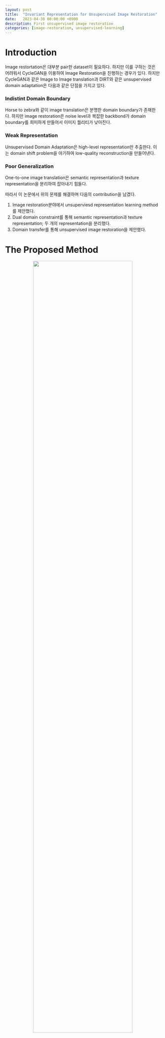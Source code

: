 ```yaml
---
layout: post
title:  "Invariant Representation for Unsupervised Image Restoration"
date:   2023-04-30 00:00:00 +0900
description: First unsupervised image restoration
categories: [image-restoration, unsupervised-learning]
---
```


# Introduction

 Image restortation은 대부분 pair한 dataset이 필요하다. 하지만 이를 구하는 것은 어려워서 CycleGAN을 이용하여 Image Restoration을 진행하는 경우가 있다. 하지만 CycleGAN과 같은 Image to Image translation과 DIRT와 같은 unsupervised domain adaptation은 다음과 같은 단점을 가지고 있다.

### Indistint Domain Boundary

 Horse to zebra와 같이 image translation은 분명한 domain boundary가 존재한다. 하지만 image restoration은 noise level과 복잡한 backbond가 domain boundary를 희미하게 만들어서 이미지 퀄리티가 낮아진다.

### Weak Representation

 Unsupervised Domain Adaptation은 high-level representation만 추출한다. 이는 domain shift problem을 야기하여 low-quality reconstruction을 만들어낸다.

### Poor Generalization

 One-to-one image translation은 semantic representation과 texture representation을 분리하여 잡아내기 힘들다.

따라서 이 논문에서 위의 문제를 해결하며 다음의 contribution을 남겼다.

1. Image restoration분야에서 unsuperviesd representation learning method를 제안했다.
2. Dual domain constraint를 통해 semantic representation과 texture representation; 두 개의 representation을 분리했다.
3. Domain transfer를 통해 unsupervised image restoration을 제안했다.

# The Proposed Method

<p align="center">
    <img src="/assets/post/image/unsupervised-image-restoration/Untitled.png" width="80%">
</p>

 먼저 문제에 대한 정의를 하겠다. $\mathcal{X}$를 Noisy Image Domain, $\mathcal{Y}$를 Clean Image Domain이라고 하겠다. Encoder는 각각의 도메인을 같은 vector space인 shared-latent space $\mathcal{Z}$로 projection 시킨다. 따라서 vector space에 대하여 다음의 식이 성립한다.

$$
z=E_\mathcal{X}(x)=E_\mathcal{Y}(y)
$$

Generator는 shared-latent space $\mathcal{Z}$에서 image를 만들어낸다. 따라서 다음과 같은 식이 성립한다.

$$
x=G_\mathcal{X}(z),y=G_\mathcal{Y}(z)
$$

이 때 각각의 도메인에대해 Encoder와 Generator는 $\{E_\mathcal{X}, G_\mathcal{X}\}, \{E_\mathcal{Y}, G_\mathcal{Y}\}$ 각각 존재한다. 각각의 encoder가 shared-latent space $\mathcal{Z}$로 projection을 시킨다고 하더라도 각각의 latent vector는 다르다. 따라서 latent vector를 구분하여 적어주겠다.

$$
z_\mathcal{X}=E_\mathcal{X}(x), z_\mathcal{Y}=E_\mathcal{Y}(y)
$$

따라서 우리가 하고싶어하는 Image restoration과정은 다음과 같다.

$$
F^{\mathcal{X}\rightarrow\mathcal{Y}}(x)=G_\mathcal{Y}(z_\mathcal{X})
$$

## Discrete Representation Learning

 먼저 one-to-one image translation의 poor generalization 문제를 해결하기 위해 semantic representation과 texture(noise) representation을 분리시켜야한다. 따라서 저자는 다음 4가지의 방법론을 제시했다.

1. Detangling Representation
2. Forward Cross Translation
3. Backward Cross Reconstruction
4. Adversarial Domain Adaptation

### Detangling Representation

<p align="center">
    <img src="/assets/post/image/unsupervised-image-restoration/Untitled%201.png" width="80%">
</p>

먼저 extra noise encoder($E_\mathcal{X}^N$)을 도입을 한다. $E_\mathcal{X}^N$은 noise를 나타내는 texture latent vector를 뽑아내는 역할로 이를 도입해서 semantic representation과 texture representation을 분리했다. 이를 통해 $z_\mathcal{X}$와 $z_\mathcal{Y}$는 같은 distribution을 가지게 된다. 만약 noise image를 self-reconstruction하려면 $x=G_\mathcal{X}(z_\mathcal{X}, z_\mathcal{X}^N)$을 통하여 같이 reconstruction하면 된다.

### Forward Cross Translation

 CycleGAN처럼 noise image에서 clean image 변환과 clean image에서 noise이미지의 변환이 되어야한다. 따라서 다음과 같은 방법으로 이미지 변환을 한다. 이 때 $\mathcal{Y}$에 $\mathcal{X}$의 noise를 추가하기 위해 $z_\mathcal{X}^N$를 이용한다.

1. Noise image → clean image: $\tilde{x}^{\mathcal{X}\rightarrow\mathcal{Y}} =G_\mathcal{Y}(z_\mathcal{X})$
2. Clean image → noise image: $\tilde{y}^{\mathcal{Y}\rightarrow\mathcal{X}} =G_\mathcal{X}(z_\mathcal{Y}\oplus z_\mathcal{X}^N)$

### Backward Cross Translation

 Forward cross translation을 했으니 backward cross translation을 할 수 있다. 이 때 $\mathcal{X}$에 $\mathcal{Y}$의 noise를 추가하기 위해 $E_\mathcal{X}^N(\tilde{y}^{\mathcal{Y}\rightarrow\mathcal{X}})$를 이용한다.

1. Noise image → clean image: $\hat{x}=G_\mathcal{X}(E_\mathcal{Y}(\tilde{x}^{\mathcal{X}\rightarrow\mathcal{Y}})\oplus E_\mathcal{X}^N(\tilde{y}^{\mathcal{Y}\rightarrow\mathcal{X}}))$
2. Clean image → noise image: $\hat{y}=G_\mathcal{Y}(E_\mathcal{X}(\tilde{y}^{\mathcal{Y}\rightarrow\mathcal{X}}))$

 Backward cross translatio를 학습하기 위해 loss를 다음과 같이 구성한다.

$$
\mathcal{L}_\mathcal{X}^{CC}(G_\mathcal{X},G_\mathcal{Y},E_\mathcal{X},E_\mathcal{Y},E_\mathcal{X}^N)=\mathbb{E}_\mathcal{X}[||G_\mathcal{X}(E_\mathcal{Y}(\tilde{x}^{\mathcal{X}\rightarrow\mathcal{Y}})\oplus E_\mathcal{X}^N(\tilde{y}^{\mathcal{Y}\rightarrow\mathcal{X}}))-x||_1]
$$

$$
\mathcal{L}_\mathcal{Y}^{CC}(G_\mathcal{X},G_\mathcal{Y},E_\mathcal{X},E_\mathcal{Y},E_\mathcal{X}^N)=\mathbb{E}_\mathcal{X}[||G_\mathcal{Y}(E_\mathcal{X}(\tilde{y}^{\mathcal{Y}\rightarrow\mathcal{X}}))-y||_1]
$$

### Adversarial Domain Adaptation

 Semantic representation ($z_\mathcal{X}, z_\mathcal{Y}$)은 같은 vector space를 사용해야한다. 따라서 이를 강제하기 위해서 reprenentation discriminator $D_r$를 사용한다.

$$
\mathcal{L}^\mathcal{R}_{adv}(E_\mathcal{X},E_\mathcal{Y},D_\mathcal{R})=\mathbb{E}_\mathcal{X}[\frac{1}{2}logD_\mathcal{R}(z_\mathcal{X}+\frac{1}{2}(1-logD_\mathcal{R}(z_\mathcal{X})))] + \mathbb{E}_\mathcal{Y}[\frac{1}{2}logD_\mathcal{R}(z_\mathcal{Y}+\frac{1}{2}(1-logD_\mathcal{R}(z_\mathcal{Y})))]
$$

## Self-Supervised Constraint

### Background Consistency Loss

<p align="center">
    <img src="/assets/post/image/unsupervised-image-restoration/Untitled%202.png" width="50%">
</p>

복잡한 background의 Indistint Domain Boundary을 해결하기 위해 backgound consistency loss를 제안한다. Noise가 있는 이미지와 깨끗한 이미지는 gaussian blur를 하면 structure 정보만 남기 때문에 background의 비교가 가능하다. 따라서 저자는 다음과 같은 loss를 추가한다.

$$
\mathcal{L}_{BC}=\sum_{\sigma=5,9,15} \lambda_\sigma||B_\sigma(\mathcal{X})-B_\sigma(\tilde{\mathcal{X}})||_1
$$

### Semantic Consistency Loss

 perception loss에서 영감을 받아 pretrained-backbone을 통한 semantic한 정보는 noise가 줄어들 것이라고 기대가 된다. 따라서 VGG19에서 conv5-1 layer와 같이 깊은 layer에서 feature map을 뽑아 비교하여 semantic representations의 consistency를 유지한다.

$$
\mathcal{L}_{SC}=||\phi_l(\mathcal{X}-\phi_l(\tilde{\mathcal{X}})||_2^2
$$

## Joint Optimizing

 좋은 성능을 위하여 다른 여러가지도 추가했다.

### Target Domain Adversarial Loss

 Noise Domain과 clean image domain에서 결과물을 더 잘만들기 위해 GAN loss를 추가한다.

$$
\mathcal{L}_{adv}^\mathcal{X}=\mathbb{E}_{x\sim P_\mathcal{X}(x)}[logD_\mathcal{X}(x)]+\mathbb{E}_{y\sim P_\mathcal{Y}(y), x \sim P_\mathcal{X}(x)}[log(1-D_\mathcal{X}(G_\mathcal{X}(E_\mathcal{Y}(y), E_\mathcal{X}^N(x))))]
$$

$$
\mathcal{L}_{adv}^\mathcal{Y}=\mathbb{E}_{y\sim P_\mathcal{Y}(y)}[logD_\mathcal{Y}(y)]+\mathbb{E}_{x \sim P_\mathcal{Y}(y)}[log(1-D_\mathcal{Y}(G_\mathcal{Y}(E_\mathcal{X}(x)))]
$$

### Self Reconstruction Loss

 안정적인 학습 진행을 위해서 self reconstruction loss도 추가해였다.

$$
\hat{x}=G_\mathcal{X}(E_\mathcal{X}(x)\oplus E_\mathcal{X}^N(x)), \hat{y}=G_\mathcal{Y}(E_\mathcal{Y}(y))
$$

$$
\mathcal{L}^\mathcal{X}_{rec}=||\hat{x} - x||_1, \mathcal{L}^\mathcal{Y}_{rec}=||\hat{y} - y||_1
$$

### KL Divergence Loss

 Noise는 보통 normal distribution을 따른다. 따라서 이 논문에서도 latent-vector가 normal distribution을 따르도록 KL divergence loss를 추가했다.

$$
p(z_\mathcal{X}^N\sim N(0, 1))
$$

## Total Loss

모든 loss를 합치면 다음과 같다.

$$
\underset{E_\mathcal{X},E_\mathcal{X}^N,E_\mathcal{Y},G_\mathcal{X},G_\mathcal{Y}}{\operatorname{min}} \underset{D_\mathcal{X},D_\mathcal{Y},D_\mathcal{R}}{\operatorname{max}} =\lambda_\mathcal{R}\mathcal{L}^\mathcal{R}_{adv}+\lambda_{adv}\mathcal{L}^{domain}_{adv}+\lambda_{CC}\mathcal{L}^{CC}+\lambda_{rec}\mathcal{L}^{Rec}+\lambda_{bc}\mathcal{L}^{BC}+\lambda_{sc}\mathcal{L}^{SC}+\lambda_{KL}\mathcal{L}^{KL}

$$

## Restoration

<p align="center">
    <img src="/assets/post/image/unsupervised-image-restoration/Untitled%203.png" width="80%">
</p>

 학습이 끝난 후에 noise가 있는 이미지를 보구언하려면 cross encoder-generator $\{ E_\mathcal{X}, E_\mathcal{Y}\}$ 를 사용하면 된다. 

$$
\tilde{x}^{\mathcal{X}\rightarrow \mathcal{Y}}=G_\mathcal{Y}(E_\mathcal{X}(x))
$$

# Experiment

 성능은 unsupervised방법들 중에선 성능이 좋다.

<p align="center">
    <img src="/assets/post/image/unsupervised-image-restoration/Untitled%204.png" width="70%">
    <img src="/assets/post/image/unsupervised-image-restoration/Untitled%205.png" width="70%">
    <img src="/assets/post/image/unsupervised-image-restoration/Untitled%206.png" width="70%">
</p>
